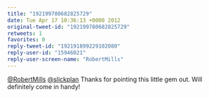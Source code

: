 ```yaml
---
title: "192199780682825729"
date: Tue Apr 17 10:36:13 +0000 2012
original-tweet-id: "192199780682825729"
retweets: 1
favorites: 0
reply-tweet-id: "192191899229102080"
reply-user-id: "15946021"
reply-user-screen-name: "RobertMills"
---
```

<a href="https://twitter.com/RobertMills">@RobertMills</a> <a href="https://twitter.com/slickplan">@slickplan</a> Thanks for pointing this little gem out. Will definitely come in handy!
